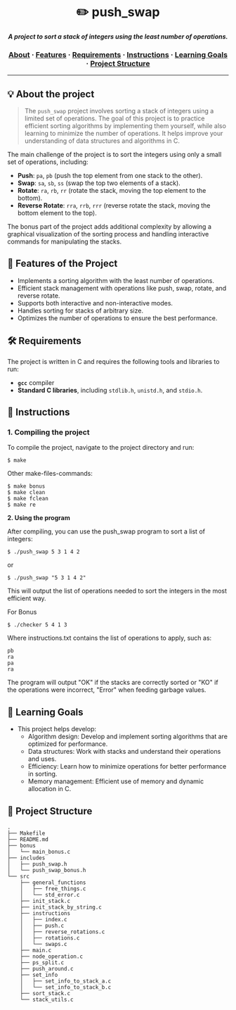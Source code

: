 <h1 align="center">
	✏️ push_swap
</h1>

<p align="center">
	<b><i>A project to sort a stack of integers using the least number of operations.</i></b><br>
</p>

<h3 align="center">
		<a href="#about-the-project">About</a>
		<span> · </span>
		<a href="#features-of-the-project">Features</a>
		<span> · </span>
		<a href="#requirements">Requirements</a>
		<span> · </span>
		<a href="#instructions">Instructions</a>
		<span> · </span>
		<a href="#learning-goals">Learning Goals</a>
		<span> · </span>
		<a href="#project-structure">Project Structure</a>
</h3>

---

## 💡 About the project

> The `push_swap` project involves sorting a stack of integers using a limited set of operations. The goal of this project is to practice efficient sorting algorithms by implementing them yourself, while also learning to minimize the number of operations. It helps improve your understanding of data structures and algorithms in C.

The main challenge of the project is to sort the integers using only a small set of operations, including:
- **Push**: `pa`, `pb` (push the top element from one stack to the other).
- **Swap**: `sa`, `sb`, `ss` (swap the top two elements of a stack).
- **Rotate**: `ra`, `rb`, `rr` (rotate the stack, moving the top element to the bottom).
- **Reverse Rotate**: `rra`, `rrb`, `rrr` (reverse rotate the stack, moving the bottom element to the top).

The bonus part of the project adds additional complexity by allowing a graphical visualization of the sorting process and handling interactive commands for manipulating the stacks.

## 🌟 Features of the Project

- Implements a sorting algorithm with the least number of operations.
- Efficient stack management with operations like push, swap, rotate, and reverse rotate.
- Supports both interactive and non-interactive modes.
- Handles sorting for stacks of arbitrary size.
- Optimizes the number of operations to ensure the best performance.

## 🛠️ Requirements

The project is written in C and requires the following tools and libraries to run:
- **`gcc`** compiler
- **Standard C libraries**, including `stdlib.h`, `unistd.h`, and `stdio.h`.

## 🔧 Instructions

### 1. Compiling the project

To compile the project, navigate to the project directory and run:

```shell
$ make
```

Other make-files-commands:
```shell
$ make bonus
$ make clean
$ make fclean
$ make re
```
**2. Using the program**

After compiling, you can use the push_swap program to sort a list of integers:
```
$ ./push_swap 5 3 1 4 2
```
or
```
$ ./push_swap "5 3 1 4 2"
```
This will output the list of operations needed to sort the integers in the most efficient way.

For Bonus
```
$ ./checker 5 4 1 3
```
Where instructions.txt contains the list of operations to apply, such as:
```
pb
ra
pa
ra
```
The program will output "OK" if the stacks are correctly sorted or "KO" if the operations were incorrect, "Error" when feeding garbage values.

## 🎯 Learning Goals
- This project helps develop:
	- Algorithm design: Develop and implement sorting algorithms that are optimized for performance.
	- Data structures: Work with stacks and understand their operations and uses.
	- Efficiency: Learn how to minimize operations for better performance in sorting.
	- Memory management: Efficient use of memory and dynamic allocation in C.

## 📂 Project Structure
```
.
├── Makefile
├── README.md
├── bonus
│   └── main_bonus.c
├── includes
│   ├── push_swap.h
│   └── push_swap_bonus.h
└── src
    ├── general_functions
    │   ├── free_things.c
    │   └── std_error.c
    ├── init_stack.c
    ├── init_stack_by_string.c
    ├── instructions
    │   ├── index.c
    │   ├── push.c
    │   ├── reverse_rotations.c
    │   ├── rotations.c
    │   └── swaps.c
    ├── main.c
    ├── node_operation.c
    ├── ps_split.c
    ├── push_around.c
    ├── set_info
    │   ├── set_info_to_stack_a.c
    │   └── set_info_to_stack_b.c
    ├── sort_stack.c
    └── stack_utils.c
```
